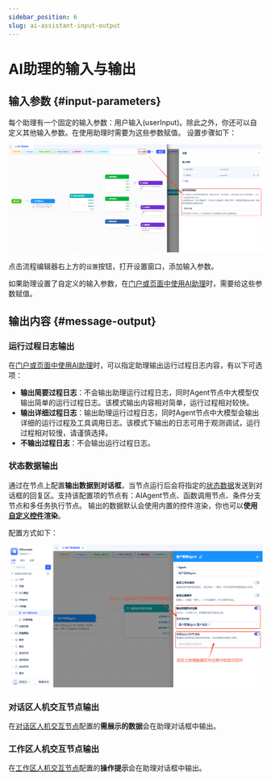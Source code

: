 ```yaml
---
sidebar_position: 6
slug: ai-assistant-input-output
---
```


# AI助理的输入与输出

## 输入参数 {#input-parameters}
每个助理有一个固定的输入参数：用户输入(userInput)。除此之外，你还可以自定义其他输入参数。在使用助理时需要为这些参数赋值。
设置步骤如下：

![AI助理-高级设置](./img/assistant/assistant-state.png)

点击流程编辑器右上方的`设置`按钮，打开设置窗口，添加输入参数。

如果助理设置了自定义的输入参数，在[门户或页面中使用AI助理](../using-ai-in-portals-and-pages)时，需要给这些参数赋值。

## 输出内容 {#message-output}

### 运行过程日志输出
在[门户或页面中使用AI助理](../using-ai-in-portals-and-pages)时，可以指定助理输出运行过程日志内容，有以下可选项：
- **输出简要过程日志**：不会输出助理运行过程日志，同时Agent节点中大模型仅输出简单的运行过程日志。该模式输出内容相对简单，运行过程相对较快。
- **输出详细过程日志**：输出助理运行过程日志，同时Agent节点中大模型会输出详细的运行过程及工具调用日志。该模式下输出的日志可用于观测调试，运行过程相对较慢，请谨慎选择。
- **不输出过程日志**：不会输出运行过程日志。


### 状态数据输出
通过在节点上配置**输出数据到对话框**，当节点运行后会将指定的[状态数据](./ai-assistant-state)发送到对话框的回复区。支持该配置项的节点有：AIAgent节点、函数调用节点、条件分支节点和多任务执行节点。
输出的数据默认会使用内置的控件渲染，你也可以**使用[自定义控件](../frontend-ui-customization/custom-controls)渲染**。

配置方式如下：

![AI助理-节点-发送数据](./img/assistant/send-data-to-chat.png)

### 对话区人机交互节点输出
在[对话区人机交互节点](./process-orchestration-node-configuration#dialog-human-machine-interaction)配置的**需展示的数据**会在助理对话框中输出。

### 工作区人机交互节点输出
在[工作区人机交互节点](./process-orchestration-node-configuration#workspace-human-machine-interaction)配置的**操作提示**会在助理对话框中输出。



